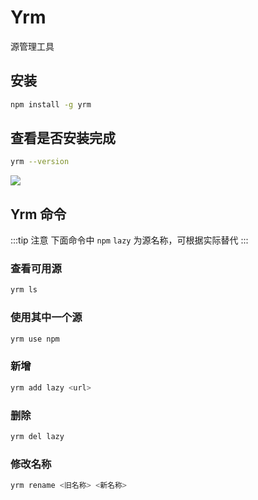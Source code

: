 # Yrm

源管理工具

## 安装

```bash
npm install -g yrm
```

## 查看是否安装完成

```bash
yrm --version
```

<Image src="https://raw.githubusercontent.com/Lazydd/images/main/202410281011193.png"></Image>

## Yrm 命令

:::tip 注意
下面命令中 `npm` `lazy` 为源名称，可根据实际替代
:::

### 查看可用源

```bash
yrm ls
```

### 使用其中一个源

```bash
yrm use npm
```

### 新增

```bash
yrm add lazy <url>
```

### 删除

```bash
yrm del lazy
```

### 修改名称

```bash
yrm rename <旧名称> <新名称>
```
